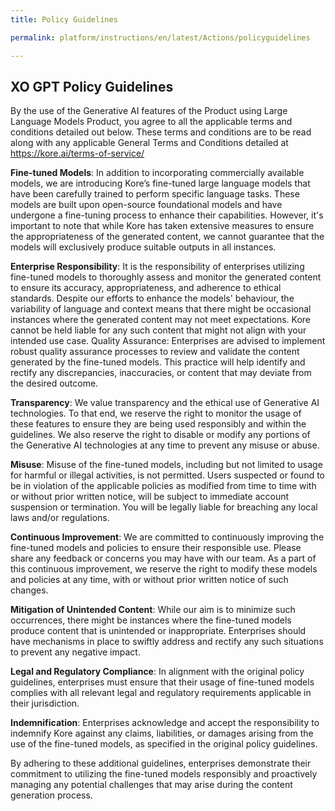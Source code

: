 ```yaml
---
title: Policy Guidelines

permalink: platform/instructions/en/latest/Actions/policyguidelines

---
```


## XO GPT Policy Guidelines

By the use of the Generative AI features of the Product using Large Language Models Product, you agree to all the applicable terms and conditions detailed out below. These terms and conditions are to be read along with any applicable General Terms and Conditions detailed at https://kore.ai/terms-of-service/

**Fine-tuned Models**: In addition to incorporating commercially available models, we are introducing Kore’s fine-tuned large language models that have been carefully trained to perform specific language tasks. These models are built upon open-source foundational models and have undergone a fine-tuning process to enhance their capabilities. However, it's important to note that while Kore has taken extensive measures to ensure the appropriateness of the generated content, we cannot guarantee that the models will exclusively produce suitable outputs in all instances.

**Enterprise Responsibility**: It is the responsibility of enterprises utilizing fine-tuned models to thoroughly assess and monitor the generated content to ensure its accuracy, appropriateness, and adherence to ethical standards. Despite our efforts to enhance the models' behaviour, the variability of language and context means that there might be occasional instances where the generated content may not meet expectations. Kore cannot be held liable for any such content that might not align with your intended use case.
Quality Assurance: Enterprises are advised to implement robust quality assurance processes to review and validate the content generated by the fine-tuned models. This practice will help identify and rectify any discrepancies, inaccuracies, or content that may deviate from the desired outcome.

**Transparency**: We value transparency and the ethical use of Generative AI technologies. To that end, we reserve the right to monitor the usage of these features to ensure they are being used responsibly and within the guidelines. We also reserve the right to disable or modify any portions of the Generative AI technologies at any time to prevent any misuse or abuse.

**Misuse**: Misuse of the fine-tuned models, including but not limited to usage for harmful or illegal activities, is not permitted. Users suspected or found to be in violation of the applicable policies as modified from time to time with or without prior written notice, will be subject to immediate account suspension or termination. You will be legally liable for breaching any local laws and/or regulations.

**Continuous Improvement**: We are committed to continuously improving the fine-tuned models and policies to ensure their responsible use. Please share any feedback or concerns you may have with our team. As a part of this continuous improvement, we reserve the right to modify these models and policies at any time, with or without prior written notice of such changes.

**Mitigation of Unintended Content**: While our aim is to minimize such occurrences, there might be instances where the fine-tuned models produce content that is unintended or inappropriate. Enterprises should have mechanisms in place to swiftly address and rectify any such situations to prevent any negative impact.

**Legal and Regulatory Compliance**: In alignment with the original policy guidelines, enterprises must ensure that their usage of fine-tuned models complies with all relevant legal and regulatory requirements applicable in their jurisdiction.

**Indemnification**: Enterprises acknowledge and accept the responsibility to indemnify Kore against any claims, liabilities, or damages arising from the use of the fine-tuned models, as specified in the original policy guidelines.

By adhering to these additional guidelines, enterprises demonstrate their commitment to utilizing the fine-tuned models responsibly and proactively managing any potential challenges that may arise during the content generation process.

